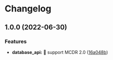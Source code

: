 # Changelog

## 1.0.0 (2022-06-30)


### Features

* **database_api:** 🔖 support MCDR 2.0 ([16a048b](https://github.com/AnzhiZhang/MCDReforgedPlugins/commit/16a048b0a4a84471e43cea4efe53c6d74fe05cfa))
